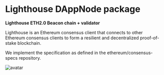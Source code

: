 # Lighthouse DAppNode package

**Lighthouse ETH2.0 Beacon chain + validator**

Lighthouse is an Ethereum consensus client that connects to other Ethereum consensus clients to form a resilient and decentralized proof-of-stake blockchain.

We implement the specification as defined in the ethereum/consensus-specs repository.

![avatar](lighthouse-avatar.png)
